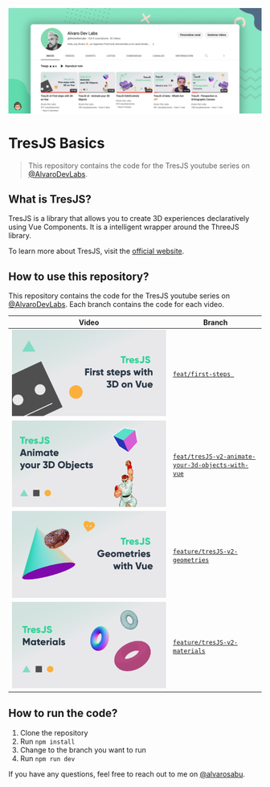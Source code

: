 ![repository-banner.png](/public/repo-banner.png)

# TresJS Basics 

> This repository contains the code for the TresJS youtube series on [@AlvaroDevLabs](https://www.youtube.com/playlist?list=PLi-X1Ojrrmi_V15dXJf_XKdss0dlDzSwa).

## What is TresJS?

TresJS is a library that allows you to create 3D experiences declaratively using Vue Components. It is a intelligent wrapper around the ThreeJS library.

To learn more about TresJS, visit the [official website](https://tresjs.org/).

## How to use this repository?

This repository contains the code for the TresJS youtube series on [@AlvaroDevLabs](https://www.youtube.com/AlvaroDevLabs). Each branch contains the code for each video.

| Video | Branch |
| --- | --- |
| [![TresJS First steps with 3D on Vue](/public/TresJS%20-%20First%20steps%20with%203D%20on%20Vue.png)](https://youtu.be/2Z3Z3YqQ5qo) | [`feat/first-steps `](https://github.com/alvarosabu/tresjs-basics/tree/feat/first-steps) |
| [![TresJS - Animate your 3D Objects with Vue](/public/TresJS%20-%20Animate%20your%203D%20Objects.png)](https://youtu.be/bDWdikyqfjk) | [`feat/tresJS-v2-animate-your-3d-objects-with-vue`](https://github.com/alvarosabu/tresjs-basics/tree/feat/tresJS-v2-animate-your-3d-objects-with-vue) |
| [![TresJS - Geometries with Vue](/public/TresJS%20-%20%20Geometries.png)](https://youtu.be/95OpiYAqkfY) | [`feature/tresJS-v2-geometries`](https://github.com/alvarosabu/tresjs-basics/tree/feature/tresJS-v2-geometries) |
| [![TresJS Materials](/public/TresJS%20-%20%20Materials.png)](https://youtu.be/25xcycMVMBc) | [`feature/tresJS-v2-materials`](https://github.com/alvarosabu/tresjs-basics/tree/feature/tresJS-v2-geometries) |

## How to run the code?

1. Clone the repository
2. Run `npm install`
3. Change to the branch you want to run
4. Run `npm run dev`

If you have any questions, feel free to reach out to me on [@alvarosabu](https://twitter.com/alvarosabu).